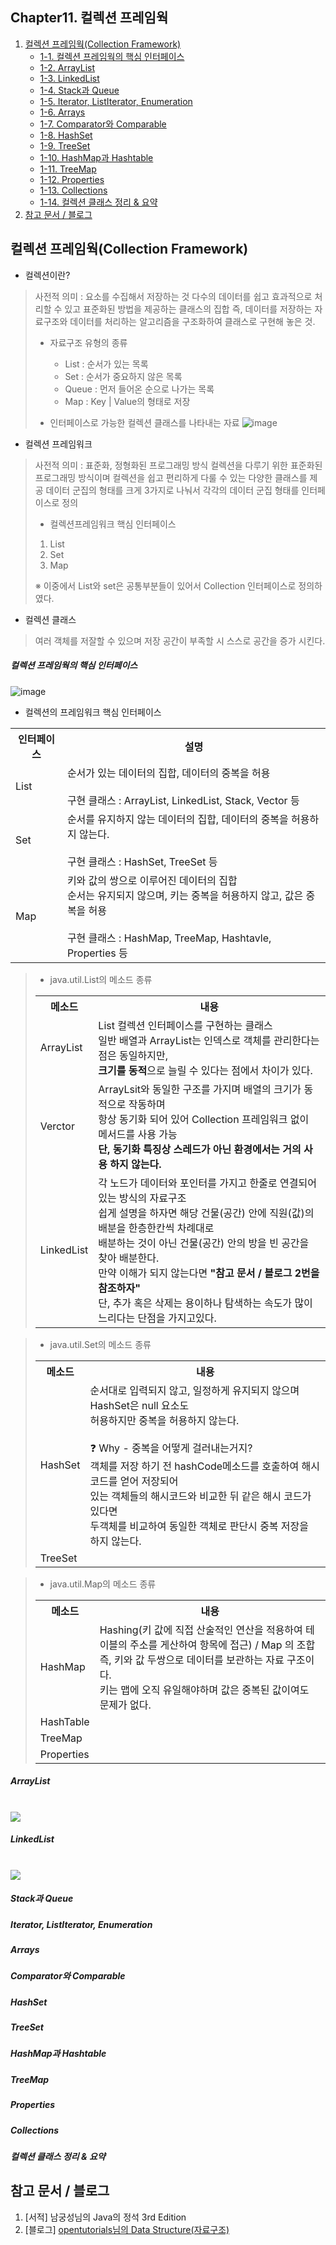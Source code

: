 ## Chapter11. 컬렉션 프레임웍

1. [컬렉션 프레임웍(Collection Framework)](https://github.com/hongcoding94/java_storage/blob/main/Chapter11.%20%EC%BB%AC%EB%A0%89%EC%85%98%20%ED%94%84%EB%A0%88%EC%9E%84%EC%9B%8D.md#%EC%BB%AC%EB%A0%89%EC%85%98-%ED%94%84%EB%A0%88%EC%9E%84%EC%9B%8Dcollection-framework "컬렉션 프레임웍(Collection Framework)")
	- [1-1. 컬렉션 프레임웍의 핵심 인터페이스](https://github.com/hongcoding94/java_storage/blob/main/Chapter11.%20%EC%BB%AC%EB%A0%89%EC%85%98%20%ED%94%84%EB%A0%88%EC%9E%84%EC%9B%8D.md#%EC%BB%AC%EB%A0%89%EC%85%98-%ED%94%84%EB%A0%88%EC%9E%84%EC%9B%8D%EC%9D%98-%ED%95%B5%EC%8B%AC-%EC%9D%B8%ED%84%B0%ED%8E%98%EC%9D%B4%EC%8A%A4 "컬렉션 프레임웍의 핵심 인터페이스")
	- [1-2. ArrayList](https://github.com/hongcoding94/java_storage/blob/main/Chapter11.%20%EC%BB%AC%EB%A0%89%EC%85%98%20%ED%94%84%EB%A0%88%EC%9E%84%EC%9B%8D.md#arraylist "ArrayList")
	- [1-3. LinkedList](https://github.com/hongcoding94/java_storage/blob/main/Chapter11.%20%EC%BB%AC%EB%A0%89%EC%85%98%20%ED%94%84%EB%A0%88%EC%9E%84%EC%9B%8D.md#linkedlist "LinkedList")
	- [1-4. Stack과 Queue](https://github.com/hongcoding94/java_storage/blob/main/Chapter11.%20%EC%BB%AC%EB%A0%89%EC%85%98%20%ED%94%84%EB%A0%88%EC%9E%84%EC%9B%8D.md#stack%EA%B3%BC-queue "Stack과 Queue")
	- [1-5. Iterator, ListIterator, Enumeration](https://github.com/hongcoding94/java_storage/blob/main/Chapter11.%20%EC%BB%AC%EB%A0%89%EC%85%98%20%ED%94%84%EB%A0%88%EC%9E%84%EC%9B%8D.md#iterator-listiterator-enumeration "Iterator, ListIterator, Enumeration")
	- [1-6. Arrays](https://github.com/hongcoding94/java_storage/blob/main/Chapter11.%20%EC%BB%AC%EB%A0%89%EC%85%98%20%ED%94%84%EB%A0%88%EC%9E%84%EC%9B%8D.md#arrays "Arrays")
	- [1-7. Comparator와 Comparable](https://github.com/hongcoding94/java_storage/blob/main/Chapter11.%20%EC%BB%AC%EB%A0%89%EC%85%98%20%ED%94%84%EB%A0%88%EC%9E%84%EC%9B%8D.md#comparator%EC%99%80-comparable "Comparator와 Comparable")
	- [1-8. HashSet](https://github.com/hongcoding94/java_storage/blob/main/Chapter11.%20%EC%BB%AC%EB%A0%89%EC%85%98%20%ED%94%84%EB%A0%88%EC%9E%84%EC%9B%8D.md#hashset "HashSet")
	- [1-9. TreeSet](https://github.com/hongcoding94/java_storage/blob/main/Chapter11.%20%EC%BB%AC%EB%A0%89%EC%85%98%20%ED%94%84%EB%A0%88%EC%9E%84%EC%9B%8D.md#treeset "TreeSet")
	- [1-10. HashMap과 Hashtable](https://github.com/hongcoding94/java_storage/blob/main/Chapter11.%20%EC%BB%AC%EB%A0%89%EC%85%98%20%ED%94%84%EB%A0%88%EC%9E%84%EC%9B%8D.md#hashmap%EA%B3%BC-hashtable "HashMap과 Hashtable")
	- [1-11. TreeMap](https://github.com/hongcoding94/java_storage/blob/main/Chapter11.%20%EC%BB%AC%EB%A0%89%EC%85%98%20%ED%94%84%EB%A0%88%EC%9E%84%EC%9B%8D.md#treemap "TreeMap")
	- [1-12. Properties](https://github.com/hongcoding94/java_storage/blob/main/Chapter11.%20%EC%BB%AC%EB%A0%89%EC%85%98%20%ED%94%84%EB%A0%88%EC%9E%84%EC%9B%8D.md#properties "Properties")
	- [1-13. Collections](https://github.com/hongcoding94/java_storage/blob/main/Chapter11.%20%EC%BB%AC%EB%A0%89%EC%85%98%20%ED%94%84%EB%A0%88%EC%9E%84%EC%9B%8D.md#collections "Collections")
	- [1-14. 컬렉션 클래스 정리 & 요약](https://github.com/hongcoding94/java_storage/blob/main/Chapter11.%20%EC%BB%AC%EB%A0%89%EC%85%98%20%ED%94%84%EB%A0%88%EC%9E%84%EC%9B%8D.md#%EC%BB%AC%EB%A0%89%EC%85%98-%ED%81%B4%EB%9E%98%EC%8A%A4-%EC%A0%95%EB%A6%AC--%EC%9A%94%EC%95%BD "컬렉션 클래스 정리 & 요약")
2. [참고 문서 / 블로그](https://github.com/hongcoding94/java_storage/blob/main/Chapter11.%20%EC%BB%AC%EB%A0%89%EC%85%98%20%ED%94%84%EB%A0%88%EC%9E%84%EC%9B%8D.md#%EC%B0%B8%EA%B3%A0-%EB%AC%B8%EC%84%9C--%EB%B8%94%EB%A1%9C%EA%B7%B8 "참고 문서 / 블로그")


## 컬렉션 프레임웍(Collection Framework)

- 컬렉션이란?
> 사전적 의미 : 요소를 수집해서 저장하는 것
> 다수의 데이터를 쉽고 효과적으로 처리할 수 있고 표준화된 방법을 제공하는 클래스의 집합
> 즉, 데이터를 저장하는 자료구조와 데이터를 처리하는 알고리즘을 구조화하여 클래스로 구현해 놓은 것.
>
> - 자료구조 유형의 종류
>   - List : 순서가 있는 목록
>   - Set : 순서가 중요하지 않은 목록
>   - Queue : 먼저 들어온 순으로 나가는 목록
>   - Map : Key | Value의 형태로 저장
>
> - 인터페이스로 가능한 컬렉션 클래스를 나타내는 자료
>   ![image](https://user-images.githubusercontent.com/66407386/173496159-c6f3935f-6ef5-4109-9e04-7898888c9364.png)

- 컬렉션 프레임워크
> 사전적 의미 : 표준화, 정형화된 프로그래밍 방식
> 컬렉션을 다루기 위한 표준화된 프로그래밍 방식이며 컬렉션을 쉽고 편리하게 다룰 수 있는 다양한 클래스를 제공
> 데이터 군집의 형태를 크게 3가지로 나눠서 각각의 데이터 군집 형태를 인터페이스로 정의
>
>   - 컬렉션프레임워크 핵심 인터페이스
>   1. List
>   2. Set
>   3. Map
>
>   ※ 이중에서 List와 set은 공통부분들이 있어서 Collection 인터페이스로 정의하였다.

- 컬렉션 클래스 
> 여러 객체를 저잘할 수 있으며 저장 공간이 부족할 시 스스로 공간을 증가 시킨다.

##### 컬렉션 프레임웍의 핵심 인터페이스

   ![image](https://user-images.githubusercontent.com/66407386/173496095-dbe2e783-ddb6-4ead-b0da-60c64da2f1ab.png)

   - 컬렉션의 프레임워크 핵심 인터페이스 
   <table>
    <tr>
        <th>인터페이스</th>
        <th>설명</th>
    </tr>
    <tr>
        <td>List</td>
        <td>
        순서가 있는 데이터의 집합, 데이터의 중복을 허용<br/><br/>
        구현 클래스 : ArrayList, LinkedList, Stack, Vector 등
        </td>
    </tr>
    <tr>
        <td>Set</td>
        <td>
        순서를 유지하지 않는 데이터의 집합, 데이터의 중복을 허용하지 않는다.<br/><br/>
        구현 클래스 : HashSet, TreeSet 등
        </td>
    </tr>
    <tr>
        <td>Map</td>
        <td>
        키와 값의 쌍으로 이루어진 데이터의 집합<br/>
        순서는 유지되지 않으며, 키는 중복을 허용하지 않고, 값은 중복을 허용<br/><br/>
        구현 클래스 : HashMap, TreeMap, Hashtavle, Properties 등
        </td>
    </tr>
   </table>

 > - java.util.List의 메소드 종류
 > <table>
 > <tr>
 >     <th>메소드</th>
 >     <th>내용</th>
 > </tr>    
 > <tr>
 >     <td>ArrayList</td>
 >     <td>
 > 	List 컬렉션 인터페이스를 구현하는 클래스<br/>
 > 	일반 배열과 ArrayList는 인덱스로 객체를 관리한다는 점은 동일하지만,<br/>
 > 	<B>크기를 동적</B>으로 늘릴 수 있다는 점에서 차이가 있다.
 >     </td>
 > </tr>
 > <tr>
 >     <td>Verctor</td>
 >     <td>
 > 	ArrayLsit와 동일한 구조를 가지며 배열의 크기가 동적으로 작동하며<br/>
 > 	항상 동기화 되어 있어 Collection 프레임워크 없이 메서드를 사용 가능<br/>
 > 	<b>단, 동기화 특징상 스레드가 아닌 환경에서는 거의 사용 하지 않는다.</b> 
 >     </td>
 > </tr>  
 > <tr>
 >     <td>LinkedList</td>
 >     <td>
 > 	각 노드가 데이터와 포인터를 가지고 한줄로 연결되어 있는 방식의 자료구조<br/>
 > 	쉽게 설명을 하자면 해당 건물(공간) 안에 직원(값)의 배분을 한층한칸씩 차례대로<br/>
 > 	배분하는 것이 아닌 건물(공간) 안의 방을 빈 공간을 찾아 배분한다.<br/>
 > 	만약 이해가 되지 않는다면 <b>"참고 문서 / 블로그 2번을 참조하자"</b> <br/>
 > 	단, 추가 혹은 삭제는 용이하나 탐색하는 속도가 많이 느리다는 단점을 가지고있다.
 >     </td>
 > </tr>
 > </table>

 > - java.util.Set의 메소드 종류
 > <table>
 >  <tr>
 >     <th>메소드</th>
 >     <th>내용</th>
 >  </tr>
 >  <tr>
 >     <td>HashSet</td>
 >     <td>
 >     순서대로 입력되지 않고, 일정하게 유지되지 않으며 HashSet은 null 요소도<br/>
 >     허용하지만 중복을 허용하지 않는다.<br />
 >     <br />
 >     ❓ Why - 중복을 어떻게 걸러내는거지?<br />
 >     객체를 저장 하기 전 hashCode메소드를 호출하여 해시코드를 얻어 저장되어<br />
 >     있는 객체들의 해시코드와 비교한 뒤 같은 해시 코드가 있다면<br />
 >     두객체를 비교하여 동일한 객체로 판단시 중복 저장을 하지 않는다.
 >     </td>
 >  </tr>
 >  <tr>
 >     <td>TreeSet</td>
 >     <td></td>
 >  </tr>
 > </table>

 > - java.util.Map의 메소드 종류
 > <table>
 >  <tr>
 >     <th>메소드</th>
 >     <th>내용</th>
 >  </tr>
 >  <tr>
 >     <td>HashMap</td>
 >     <td>
 >	Hashing(키 값에 직접 산술적인 연산을 적용하여 테이블의 주소를 게산하여 항목에 접근) / Map 의 조합<br />
 >      즉, 키와 값 두쌍으로 데이터를 보관하는 자료 구조이다.<br />
 >      키는 맵에 오직 유일해야하며 값은 중복된 값이여도 문제가 없다.
 >	</td>
 >  </tr>
 >  <tr>
 >     <td>HashTable</td>
 >     <td></td>
 >  </tr>
 >  <tr>
 >     <td>TreeMap</td>
 >     <td></td>
 >  </tr>
 >  <tr>
 >     <td>Properties</td>
 >     <td></td>
 >  </tr>
 > </table>

##### ArrayList

  <br/>
  <img src="https://user-images.githubusercontent.com/66407386/173502482-24de70f2-ac3f-46c9-a8df-a4cd8a846637.png">

##### LinkedList

  <br/>
  <img src="https://user-images.githubusercontent.com/66407386/173503205-5b5f501e-5e4b-4443-abbb-69e44a047bda.png">

##### Stack과 Queue

##### Iterator, ListIterator, Enumeration

##### Arrays

##### Comparator와 Comparable

##### HashSet

##### TreeSet

##### HashMap과 Hashtable

##### TreeMap

##### Properties

##### Collections

##### 컬렉션 클래스 정리 & 요약


## 참고 문서 / 블로그
1. [서적] 남궁성님의 Java의 정석 3rd Edition
2. [블로그] [opentutorials님의 Data Structure(자료구조)](https://opentutorials.org/module/1335/8821)
